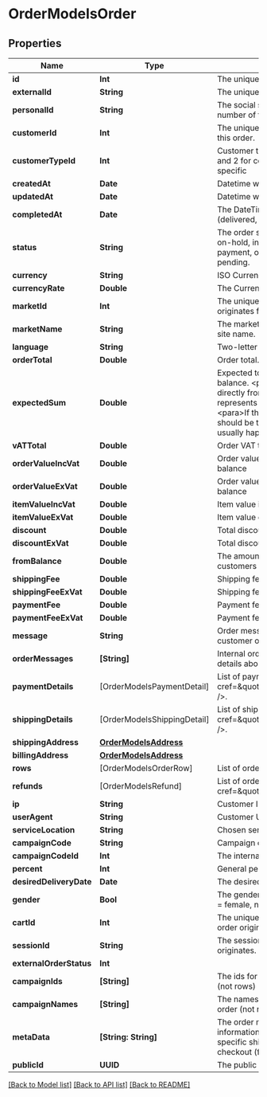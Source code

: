 # OrderModelsOrder

## Properties
Name | Type | Description | Notes
------------ | ------------- | ------------- | -------------
**id** | **Int** | The unique identifier for this order. | [optional] 
**externalId** | **String** | The unique external identifier for this order. | [optional] 
**personalId** | **String** | The social security number, or organisational number of the customer. | [optional] 
**customerId** | **Int** | The unique identifier of the customer placing this order. | [optional] 
**customerTypeId** | **Int** | Customer type. Usually 1 for private customers and 2 for companies. This field is customer specific | [optional] 
**createdAt** | **Date** | Datetime when the order was created. | [optional] 
**updatedAt** | **Date** | Datetime when the order was last updated. | [optional] 
**completedAt** | **Date** | The DateTime when the order was completed (delivered, payed). | [optional] 
**status** | **String** | The order status. Possbile values: cancelled, on-hold, inactive, refunded, partial,  pending-payment, out-of-stock, backorder, completed, pending. | [optional] 
**currency** | **String** | ISO Currency code. | [optional] 
**currencyRate** | **Double** | The Currency Rate to SEK. | [optional] 
**marketId** | **Int** | The unique identifier for the market this order originates from. | [optional] 
**marketName** | **String** | The market name. Usually this is the equal to the site name. | [optional] 
**language** | **String** | Two-letter Language code. | [optional] 
**orderTotal** | **Double** | Order total. | [optional] 
**expectedSum** | **Double** | Expected total sum to be paid after discount and balance.   &lt;para&gt;The value is usually taken directly from the payment provider and represents the actual reserved amount.&lt;/para&gt;&lt;para&gt;If this differs from OrderTotal, actions should be taken to ensure they match. This usually happens due to rounding.&lt;/para&gt; | [optional] 
**vATTotal** | **Double** | Order VAT total. | [optional] 
**orderValueIncVat** | **Double** | Order value inc vat after discount but before balance | [optional] 
**orderValueExVat** | **Double** | Order value ex vat after discount but before balance | [optional] 
**itemValueIncVat** | **Double** | Item value inc vat excluding fees and discount | [optional] 
**itemValueExVat** | **Double** | Item value ex vat excluding fees and discount | [optional] 
**discount** | **Double** | Total discount inc vat. | [optional] 
**discountExVat** | **Double** | Total discount ex vat. | [optional] 
**fromBalance** | **Double** | The amount which was withdrawn from the customers balance inc vat. | [optional] 
**shippingFee** | **Double** | Shipping fee inc vat. | [optional] 
**shippingFeeExVat** | **Double** | Shipping fee ex vat. | [optional] 
**paymentFee** | **Double** | Payment fee inc vat. | [optional] 
**paymentFeeExVat** | **Double** | Payment fee ex vat. | [optional] 
**message** | **String** | Order message. Can contain instructions from customer or added details about the order. | [optional] 
**orderMessages** | **[String]** | Internal order messages. Can contain internal details about the order. | [optional] 
**paymentDetails** | [OrderModelsPaymentDetail] | List of payment details &lt;seealso cref&#x3D;\&quot;T:Order.Models.PaymentDetail\&quot; /&gt;. | [optional] 
**shippingDetails** | [OrderModelsShippingDetail] | List of shipping details &lt;seealso cref&#x3D;\&quot;T:Order.Models.ShippingDetail\&quot; /&gt;. | [optional] 
**shippingAddress** | [**OrderModelsAddress**](OrderModelsAddress.md) |  | [optional] 
**billingAddress** | [**OrderModelsAddress**](OrderModelsAddress.md) |  | [optional] 
**rows** | [OrderModelsOrderRow] | List of order rows | [optional] 
**refunds** | [OrderModelsRefund] | List of order refunds &lt;seealso cref&#x3D;\&quot;T:Order.Models.Refund\&quot; /&gt;. | [optional] 
**ip** | **String** | Customer IP-number. | [optional] 
**userAgent** | **String** | Customer User Agent. | [optional] 
**serviceLocation** | **String** | Chosen service location. | [optional] 
**campaignCode** | **String** | Campaign code applied to the order. | [optional] 
**campaignCodeId** | **Int** | The internal id of the applied campaign code. | [optional] 
**percent** | **Int** | General percent discount applied to the order. | [optional] 
**desiredDeliveryDate** | **Date** | The desired delivery date of the order. | [optional] 
**gender** | **Bool** | The gender of the customer. True &#x3D; male, False &#x3D; female, null &#x3D; unknown. | [optional] 
**cartId** | **Int** | The unique identifier for the cart from which this order originates. | [optional] 
**sessionId** | **String** | The session id for the from which this order originates. | [optional] 
**externalOrderStatus** | **Int** |  | [optional] 
**campaignIds** | **[String]** | The ids for the campaigns applied to this order (not rows) | [optional] 
**campaignNames** | **[String]** | The names for the campaigns applied to this order (not rows) | [optional] 
**metaData** | **[String: String]** | The order meta data to store additional information about the order. Eg. customer specific shipping data to include for nShift checkout (former UDC) shipments | [optional] 
**publicId** | **UUID** | The public id of this order. | [optional] 

[[Back to Model list]](../README.md#documentation-for-models) [[Back to API list]](../README.md#documentation-for-api-endpoints) [[Back to README]](../README.md)


